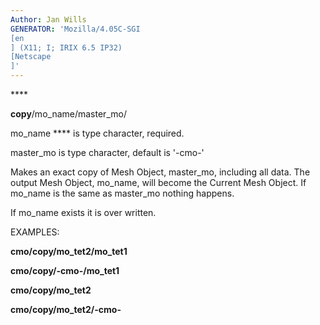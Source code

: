 ```yaml
---
Author: Jan Wills
GENERATOR: 'Mozilla/4.05C-SGI 
[en
] (X11; I; IRIX 6.5 IP32) 
[Netscape
]'
---
```


**** 

 **copy**/mo\_name/master\_mo/

  mo\_name **** is type character, required.

  master\_mo is type character, default is '-cmo-'

  Makes an exact copy of Mesh Object, master\_mo, including all data.
  The output Mesh Object, mo\_name, will become the Current Mesh
  Object. If mo\_name is the same as master\_mo nothing happens.

  If mo\_name exists it is over written.

 EXAMPLES:

  **cmo/copy/mo\_tet2/mo\_tet1**

  **cmo/copy/-cmo-/mo\_tet1**

  **cmo/copy/mo\_tet2**

  **cmo/copy/mo\_tet2/-cmo-**
